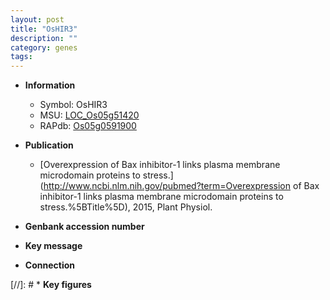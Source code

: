 ```yaml
---
layout: post
title: "OsHIR3"
description: ""
category: genes
tags: 
---
```


* **Information**  
    + Symbol: OsHIR3  
    + MSU: [LOC_Os05g51420](http://rice.plantbiology.msu.edu/cgi-bin/ORF_infopage.cgi?orf=LOC_Os05g51420)  
    + RAPdb: [Os05g0591900](http://rapdb.dna.affrc.go.jp/viewer/gbrowse_details/irgsp1?name=Os05g0591900)  

* **Publication**  
    + [Overexpression of Bax inhibitor-1 links plasma membrane microdomain proteins to stress.](http://www.ncbi.nlm.nih.gov/pubmed?term=Overexpression of Bax inhibitor-1 links plasma membrane microdomain proteins to stress.%5BTitle%5D), 2015, Plant Physiol.

* **Genbank accession number**  

* **Key message**  

* **Connection**  

[//]: # * **Key figures**  


